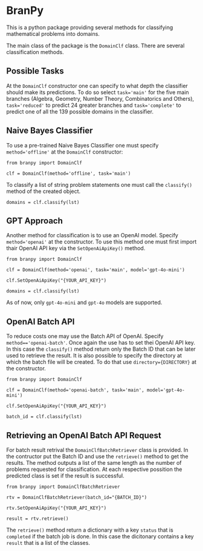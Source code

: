 BranPy
======================

This is a python package providing several methods for classifying mathematical problems into domains.


The main class of the package is the ``DomainClf`` class. There are several classification methods.


Possible Tasks
---
At the ``DomainClf`` constructor one can specify to what depth the classifier should make its predictions. To do so 
select ``task='main'`` for the five main branches (Algebra, Geometry, Number Theory, Combinatorics and Others), ``task='reduced'`` to 
predict 24 greater branches and ``task='complete'`` to predict one of all the 139 possible domains in the classifier.



Naive Bayes Classifier
----

To use a pre-trained Naive Bayes Classifier one must specify ``method='offline'`` at the ``DomainClf`` constructor:

    from branpy import DomainClf

    clf = DomainClf(method='offline', task='main')

To classify a list of string problem statements one must call the ``classify()`` method of the created object.

    domains = clf.classify(lst)




GPT Approach
----

Another method for classification is to use an OpenAI model. Specify ``method='openai'`` at the constructor.
To use this method one must first import thair OpenAI API key via the ``SetOpenAiApiKey()`` method.

    from branpy import DomainClf

    clf = DomainClf(method='openai', task='main', model='gpt-4o-mini')
    
    clf.SetOpenAiApiKey("{YOUR_API_KEY}")

    domains = clf.classify(lst)

As of now, only ``gpt-4o-mini`` and ``gpt-4o`` models are supported.




OpenAI Batch API
----

To reduce costs one may use the Batch API of OpenAI. Specify ``method=='openai-batch'``. 
Once again the use has to set thei OpenAI API key. In this case the ``classify()`` method return only 
the Batch ID that can be later used to retrieve the result. It is also possible to specify the directory 
at which the batch file will be created. To do that use ``directory={DIRECTORY}`` at the constructor.

    from branpy import DomainClf

    clf = DomainClf(method='openai-batch', task='main', model='gpt-4o-mini')
    
    clf.SetOpenAiApiKey("{YOUR_API_KEY}")

    batch_id = clf.classify(lst)




Retrieving an OpenAI Batch API Request
-----

For batch result retrival the ``DomainClfBatchRetriever`` class is provided. In the contructor put the Batch ID
and use the ``retrieve()`` method to get the results. The method outputs a list of the same length as the number of 
problems requested for classification. At each respective possition the predicted class is set if the result is successful.

    from branpy import DomainClfBatchRetriever

    rtv = DomainClfBatchRetriever(batch_id="{BATCH_ID}")
    
    rtv.SetOpenAiApiKey("{YOUR_API_KEY}")

    result = rtv.retrieve()

The ``retrieve()`` method return a dictionary with a key ``status`` that is ``completed`` if the batch job is done. In this case 
the dicitonary contains a key ``result`` that is a list of the classes.

